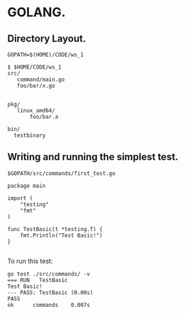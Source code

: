 # GOLANG.

## Directory Layout.

```
GOPATH=$(HOME)/CODE/ws_1

$ $HOME/CODE/ws_1
src/
   command/main.go
   foo/bar/x.go


pkg/
   linux_amd64/
       foo/bar.a

bin/
  testbinary

```



## Writing and running the simplest test.

```
$GOPATH/src/commands/first_test.go

package main

import (
    "testing"
    "fmt"
)

func TestBasic(t *testing.T) {
    fmt.Println("Test Basic!")
}


```

To run this test:

```
go test ./src/commands/ -v
=== RUN   TestBasic
Test Basic!
--- PASS: TestBasic (0.00s)
PASS
ok  	commands	0.007s

```

